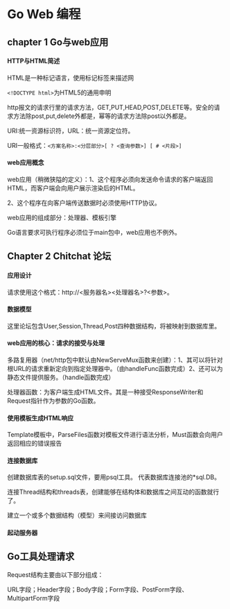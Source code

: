 #                                         Go Web 编程

## chapter 1 Go与web应用

#### HTTP与HTML简述

HTML是一种标记语言，使用标记标签来描述网

`<!DOCTYPE html>`为HTML5的通用申明

http报文的请求行里的请求方法，GET,PUT,HEAD,POST,DELETE等。安全的请求方法除post,put,delete外都是，幂等的请求方法除post以外都是。

URI:统一资源标识符，URL：统一资源定位符。

URI一般格式：`<方案名称>:<分层部分>[ ? <查询参数>] [ # <片段>]`

#### web应用概念

web应用（稍微狭隘的定义）：1、这个程序必须向发送命令请求的客户端返回HTML，而客户端会向用户展示渲染后的HTML。

2、这个程序在向客户端传送数据时必须使用HTTP协议。

web应用的组成部分：处理器、模板引擎

Go语言要求可执行程序必须位于main包中，web应用也不例外。

## Chapter 2 Chitchat 论坛

#### 应用设计

请求使用这个格式：http://<服务器名><处理器名>?<参数>。

#### 数据模型

这里论坛包含User,Session,Thread,Post四种数据结构，将被映射到数据库里。

#### web应用的核心：请求的接受与处理

多路复用器（net/http包中默认由NewServeMux函数来创建）：1、其可以将针对根URL的请求重新定向到指定处理器中。（由handleFunc函数完成）2、还可以为静态文件提供服务。（handle函数完成）

处理器函数：为客户端生成HTML文件。其是一种接受ResponseWriter和Request指针作为参数的Go函数。

#### 使用模板生成HTML响应

Template模板中，ParseFiles函数对模板文件进行语法分析，Must函数会向用户返回相应的错误报告

#### 连接数据库

创建数据库表的setup.sql文件，要用psql工具。 代表数据库连接池的*sql.DB。

连接Thread结构和threads表，创建能够在结构体和数据库之间互动的函数就行了。

建立一个或多个数据结构（模型）来间接访问数据库

#### 起动服务器



## Go工具处理请求

Request结构主要由以下部分组成：

URL字段；Header字段；Body字段；Form字段、PostForm字段、MultipartForm字段

